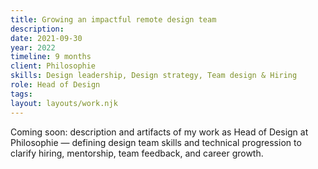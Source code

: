 ```yaml
---
title: Growing an impactful remote design team
description:
date: 2021-09-30
year: 2022
timeline: 9 months
client: Philosophie
skills: Design leadership, Design strategy, Team design & Hiring
role: Head of Design
tags:
layout: layouts/work.njk
---
```

Coming soon: description and artifacts of my work as Head of Design at Philosophie — defining design team skills and technical progression to clarify hiring, mentorship, team feedback, and career growth.
